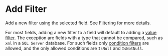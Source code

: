 # Add Filter

Add a new filter using the selected field. See [Filtering](../DataQuery-Details.md#filtering) for more details.

For most fields, adding a new filter to a field will default to adding a [value filter](../Filter-Types/Value.md). The exception are fields with a type that cannot be compared, such as `xml` in a `SQL Server` database. For such fields only [condition filters](../Filter-Types/Condition.md) are allowed, and the only allowed conditions are `IsNull` and `IsNotNull`.